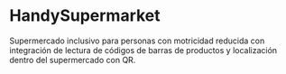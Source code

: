 # HandySupermarket
Supermercado inclusivo para personas con motricidad reducida con integración de lectura de códigos de barras de productos y localización dentro del supermercado con QR.
